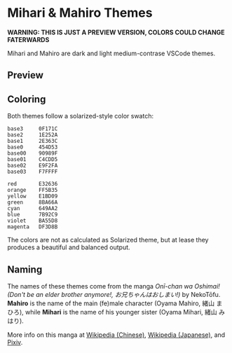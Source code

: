 # Mihari & Mahiro Themes

**WARNING: THIS IS JUST A PREVIEW VERSION, COLORS COULD CHANGE FATERWARDS**

Mihari and Mahiro are dark and light medium-contrase VSCode themes.

## Preview

## Coloring

Both themes follow a solarized-style color swatch:

```
base3     0F171C
base2     1E252A
base1     2E363C
base0     454D53
base00    90989F
base01    C4CDD5
base02    E9F2FA
base03    F7FFFF

red       E32636
orange    FF5B35
yellow    E1BD09
green     8BA66A
cyan      649AA2
blue      7B92C9
violet    BA55D8
magenta   DF3D8B
```

The colors are not as calculated as Solarized theme, but at lease they produces
a beautiful and balanced output.

## Naming

The names of these themes come from the manga _Onī-chan wa Oshimai! (Don't be an elder brother anymore!, お兄ちゃんはおしまい!)_ by NekoTōfu. **Mahiro** is the name of the main (fe)male character (Oyama Mahiro, 緒山 まひろ), while **Mihari** is the name of his younger sister (Oyama Mihari, 緒山 みはり).

More info on this manga at [Wikipedia (Chinese)](https://zh.wikipedia.org/wiki/%E5%88%AB%E5%BD%93%E6%AC%A7%E5%B0%BC%E9%85%B1%E4%BA%86%EF%BC%81), [Wikipedia (Japanese)](https://ja.wikipedia.org/wiki/%E3%81%8A%E5%85%84%E3%81%A1%E3%82%83%E3%82%93%E3%81%AF%E3%81%8A%E3%81%97%E3%81%BE%E3%81%84!), and [Pixiv](https://www.pixiv.net/user/159912/series/12).
